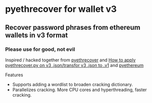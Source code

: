 # pyethrecover for wallet v3
## Recover password phrases from ethereum wallets in v3 format

### Please use for good, not evil

Inspired / hacked together from [pyethrecover](https://github.com/burjorjee/pyethrecover) and [How to apply pyethrecover.py on v3 .json/transfor v3 .json to .v1](http://ethereum.stackexchange.com/questions/6845/how-to-apply-pyethrecover-py-on-v3-json-transfor-v3-json-to-v1/12249#12249) and [pyethereum](https://github.com/ethereum/pyethereum)

Features
- Supports adding a wordlist to broaden cracking dictionary.
- Parallelizes cracking. More CPU cores and hyperthreading, faster cracking.

